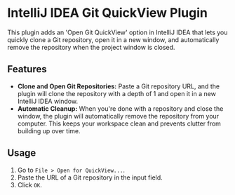 <!-- Plugin description -->

# IntelliJ IDEA Git QuickView Plugin

This plugin adds an 'Open Git QuickView' option in IntelliJ IDEA that lets you quickly clone a Git repository, open it in a new window, and automatically remove the repository when the project window is closed.

## Features

- **Clone and Open Git Repositories:** Paste a Git repository URL, and the plugin will clone the repository with a depth of 1 and open it in a new IntelliJ IDEA window.
- **Automatic Cleanup:** When you're done with a repository and close the window, the plugin will automatically remove the repository from your computer. This keeps your workspace clean and prevents clutter from building up over time.

## Usage

1. Go to `File > Open for QuickView...`.
2. Paste the URL of a Git repository in the input field.
3. Click `OK`.

<!-- Plugin description end -->
